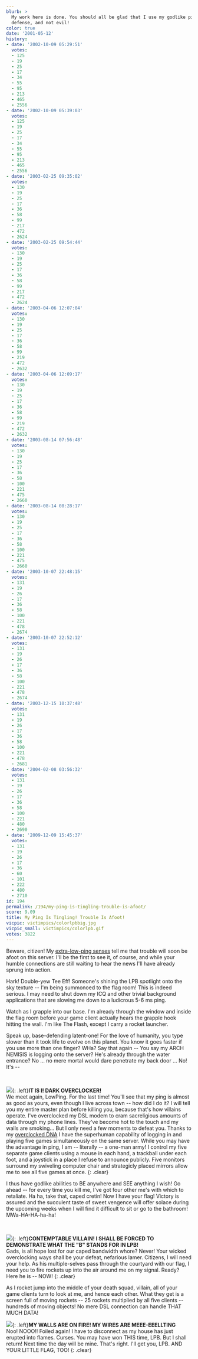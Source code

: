 ```yaml
---
blurb: >
  My work here is done. You should all be glad that I use my godlike ping for base
  defense, and not evil!
color: true
date: '2001-05-12'
history:
- date: '2002-10-09 05:29:51'
  votes:
  - 125
  - 19
  - 25
  - 17
  - 34
  - 55
  - 95
  - 213
  - 465
  - 2556
- date: '2002-10-09 05:39:03'
  votes:
  - 125
  - 19
  - 25
  - 17
  - 34
  - 55
  - 95
  - 213
  - 465
  - 2556
- date: '2003-02-25 09:35:02'
  votes:
  - 130
  - 19
  - 25
  - 17
  - 36
  - 58
  - 99
  - 217
  - 472
  - 2624
- date: '2003-02-25 09:54:44'
  votes:
  - 130
  - 19
  - 25
  - 17
  - 36
  - 58
  - 99
  - 217
  - 472
  - 2624
- date: '2003-04-06 12:07:04'
  votes:
  - 130
  - 19
  - 25
  - 17
  - 36
  - 58
  - 99
  - 219
  - 472
  - 2632
- date: '2003-04-06 12:09:17'
  votes:
  - 130
  - 19
  - 25
  - 17
  - 36
  - 58
  - 99
  - 219
  - 472
  - 2632
- date: '2003-08-14 07:56:48'
  votes:
  - 130
  - 19
  - 25
  - 17
  - 36
  - 58
  - 100
  - 221
  - 475
  - 2660
- date: '2003-08-14 08:28:17'
  votes:
  - 130
  - 19
  - 25
  - 17
  - 36
  - 58
  - 100
  - 221
  - 475
  - 2660
- date: '2003-10-07 22:48:15'
  votes:
  - 131
  - 19
  - 26
  - 17
  - 36
  - 58
  - 100
  - 221
  - 478
  - 2674
- date: '2003-10-07 22:52:12'
  votes:
  - 131
  - 19
  - 26
  - 17
  - 36
  - 58
  - 100
  - 221
  - 478
  - 2674
- date: '2003-12-15 10:37:48'
  votes:
  - 131
  - 19
  - 26
  - 17
  - 36
  - 58
  - 100
  - 221
  - 478
  - 2681
- date: '2004-02-08 03:56:32'
  votes:
  - 131
  - 19
  - 26
  - 17
  - 36
  - 58
  - 100
  - 221
  - 480
  - 2690
- date: '2009-12-09 15:45:37'
  votes:
  - 131
  - 19
  - 26
  - 17
  - 36
  - 60
  - 101
  - 222
  - 480
  - 2710
id: 194
permalink: /194/my-ping-is-tingling-trouble-is-afoot/
score: 9.09
title: My Ping Is Tingling! Trouble Is Afoot!
vicpic: victimpics/colorlpbbig.jpg
vicpic_small: victimpics/colorlpb.gif
votes: 3822
---
```


Beware, citizen! My [extra-low-ping senses](%ARTICLE[186]%) tell me
that trouble will soon be afoot on this server. I'll be the first to see
it, of course, and while your humble connections are still waiting to
hear the news I'll have already sprung into action.

Hark! Double-yew Tee Eff! Someone's shining the LPB spotlight onto the
sky texture -- I'm being summonoed to the flag room! This is indeed
serious. I may need to shut down my ICQ and other trivial background
applications that are slowing me down to a ludicrous 5-6 ms ping.

Watch as I grapple into our base. I'm already through the window and
inside the flag room before your game client actually hears the grapple
hook hitting the wall. I'm like The Flash, except I carry a rocket
launcher.

Speak up, base-defending latent-one! For the love of humanity, you type
slower than it took life to evolve on this planet. You know it goes
faster if you use more than one finger? WHa? Say that again -- You say
my ARCH NEMISIS is logging onto the server? He's already through the
water entrance? No ... no mere mortal would dare penetrate my back door
... No! It's --

&nbsp;

[![](img/victimpics/colorappliances.gif)](%ARTICLE[34]%){: .left}**IT IS I!
DARK OVERCLOCKER!**  
 We meet again, LowPing. For the last time! You'll see that my ping is
almost as good as yours, even though I live across town -- how did I do
it? I will tell you my entire master plan before killing you, because
that's how villains operate. I've overclocked my DSL modem to cram
sacreligious amounts of data through my phone lines. They've become hot
to the touch and my walls are smoking... But I only need a few moments
to defeat you. Thanks to my [overclocked DNA](%ARTICLE[13]%) I have
the superhuman capability of logging in and playing five games
simultaneously on the same server. While you may have the advantage in
ping, I am -- literally -- a one-man army! I control my five separate
game clients using a mouse in each hand, a trackball under each foot,
and a joystick in a place I refuse to announce publicly. Five monitors
surround my swiveling computer chair and strategicly placed mirrors
allow me to see all five games at once.
{: .clear}

I thus have godlike abilities to BE anywhere and SEE anything I wish! Go
ahead -- for every time you kill me, I've got four other me's with which
to retaliate. Ha ha, take that, caped cretin! Now I have your flag!
Victory is assured and the succulent taste of sweet vengence will offer
solace during the upcoming weeks when I will find it difficult to sit or
go to the bathroom! MWa-HA-HA-ha-ha!

&nbsp;

[![](img/victimpics/colorlpb.gif)](%ARTICLE[186]%){: .left}**CONTEMPTABLE
VILLAIN! I SHALL BE FORCED TO DEMONSTRATE WHAT THE "B" STANDS FOR IN
LPB!**  
 Gads, is all hope lost for our caped bandwidth whore? Never! Your
wicked overclocking ways shall be your defeat, nefarious lamer.
Citizens, I will need your help. As his multiple-selves pass through the
courtyard with our flag, I need you to fire rockets up into the air
around me on my signal. Ready? Here he is -- NOW!
{: .clear}

As I rocket jump into the middle of your death squad, villain, all of
your game clients turn to look at me, and hence each other. What they
get is a screen full of moving rockets -- 25 rockets multiplied by all
five clients -- hundreds of moving objects! No mere DSL connection can
handle THAT MUCH DATA!

[![](img/victimpics/colorappliances.gif)](%ARTICLE[34]%){: .left}**MY WALLS
ARE ON FIRE! MY WIRES ARE MEEE-EEELLTING**  
 Noo! NOOO!! Foiled again! I have to disconnect as my house has just
erupted into flames. Curses. You may have won THIS time, LPB. But I
shall return! Next time the day will be mine. That's right. I'll get
you, LPB. AND YOUR LITTLE FLAG, TOO!
{: .clear}
